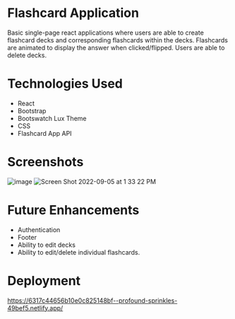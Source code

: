# Flashcard Application

Basic single-page react applications where users are able to create flashcard decks and corresponding flashcards within the decks.  Flashcards are animated to display the answer when clicked/flipped. Users are able to delete decks.  


# Technologies Used
- React
- Bootstrap
- Bootswatch Lux Theme
- CSS
- Flashcard App API


# Screenshots
![image](https://user-images.githubusercontent.com/30585039/188510132-4d4b21a5-8acb-4445-a587-36df1b5618e8.png)
![Screen Shot 2022-09-05 at 1 33 22 PM](https://user-images.githubusercontent.com/30585039/188510147-9e025cb6-89ed-4952-9b3d-99310a3dc815.png)


# Future Enhancements
- Authentication 
- Footer
- Ability to edit decks
- Ability to edit/delete individual flashcards. 

# Deployment 
https://6317c44656b10e0c825148bf--profound-sprinkles-49bef5.netlify.app/
